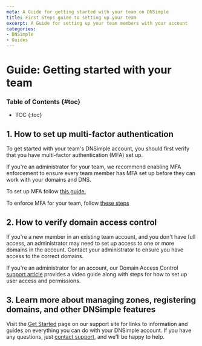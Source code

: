 ```yaml
---
meta: A Guide for getting started with your team on DNSimple
title: First Steps guide to setting up your team
excerpt: A Guide for setting up your team members with your account
categories:
- DNSimple
- Guides
---
```


# Guide: Getting started with your team

### Table of Contents {#toc}

* TOC
{:toc}

## 1. How to set up multi-factor authentication

To get started with your team's DNSimple account, you should first verify that you have multi-factor authentication (MFA) set up.

If you're an administrator for your team, we recommend enabling MFA enforcement to ensure every team member has MFA set up before they can work with your domains and DNS.

To set up MFA follow [this guide.](https://support.dnsimple.com/articles/multi-factor-authentication/#enable)

To enforce MFA for your team, follow [these steps](https://support.dnsimple.com/articles/multi-factor-authentication-enforcement/#enable)

## 2. How to verify domain access control

If you're a new member in an existing team account, and you don't have full access, an administrator may need to set up access to one or more domains in the account. Contact your administrator to ensure you have access to the correct domains.

If you're an administrator for an account, our Domain Access Control [support article](https://support.dnsimple.com/articles/domain-access-control/) provides a video guide along with steps for how to set up user access and permissions.

## 3. Learn more about managing zones, registering domains, and other DNSimple features

Visit the [Get Started](https://support.dnsimple.com/articles/getting-started/) page on our support site for links to information and guides on everything you can do with your DNSimple account. If you have any questions, just [contact support](https://dnsimple.com/feedback), and we'll be happy to help.
